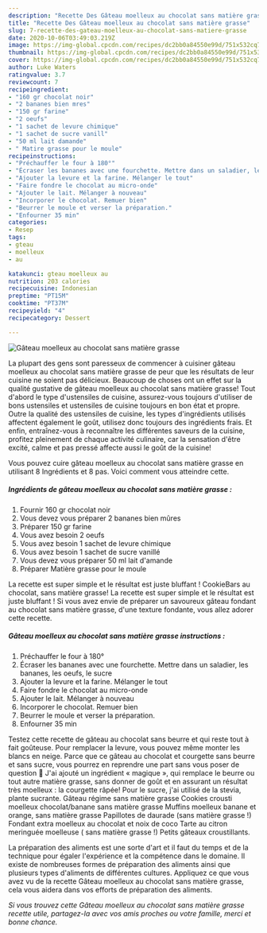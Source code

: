 ```yaml
---
description: "Recette Des Gâteau moelleux au chocolat sans matière grasse"
title: "Recette Des Gâteau moelleux au chocolat sans matière grasse"
slug: 7-recette-des-gateau-moelleux-au-chocolat-sans-matiere-grasse
date: 2020-10-06T03:49:03.219Z
image: https://img-global.cpcdn.com/recipes/dc2bb0a84550e99d/751x532cq70/gateau-moelleux-au-chocolat-sans-matiere-grasse-photo-principale-de-la-recette.jpg
thumbnail: https://img-global.cpcdn.com/recipes/dc2bb0a84550e99d/751x532cq70/gateau-moelleux-au-chocolat-sans-matiere-grasse-photo-principale-de-la-recette.jpg
cover: https://img-global.cpcdn.com/recipes/dc2bb0a84550e99d/751x532cq70/gateau-moelleux-au-chocolat-sans-matiere-grasse-photo-principale-de-la-recette.jpg
author: Luke Waters
ratingvalue: 3.7
reviewcount: 7
recipeingredient:
- "160 gr chocolat noir"
- "2 bananes bien mres"
- "150 gr farine"
- "2 oeufs"
- "1 sachet de levure chimique"
- "1 sachet de sucre vanill"
- "50 ml lait damande"
- " Matire grasse pour le moule"
recipeinstructions:
- "Préchauffer le four à 180°"
- "Écraser les bananes avec une fourchette. Mettre dans un saladier, les bananes, les oeufs, le sucre"
- "Ajouter la levure et la farine. Mélanger le tout"
- "Faire fondre le chocolat au micro-onde"
- "Ajouter le lait. Mélanger à nouveau"
- "Incorporer le chocolat. Remuer bien"
- "Beurrer le moule et verser la préparation."
- "Enfourner 35 min"
categories:
- Resep
tags:
- gteau
- moelleux
- au

katakunci: gteau moelleux au 
nutrition: 203 calories
recipecuisine: Indonesian
preptime: "PT15M"
cooktime: "PT37M"
recipeyield: "4"
recipecategory: Dessert

---
```



![Gâteau moelleux au chocolat sans matière grasse](https://img-global.cpcdn.com/recipes/dc2bb0a84550e99d/751x532cq70/gateau-moelleux-au-chocolat-sans-matiere-grasse-photo-principale-de-la-recette.jpg)

La plupart des gens sont paresseux de commencer à cuisiner gâteau moelleux au chocolat sans matière grasse de peur que les résultats de leur cuisine ne soient pas délicieux. Beaucoup de choses ont un effet sur la qualité gustative de gâteau moelleux au chocolat sans matière grasse! Tout d'abord le type d'ustensiles de cuisine, assurez-vous toujours d'utiliser de bons ustensiles et ustensiles de cuisine toujours en bon état et propre. Outre la qualité des ustensiles de cuisine, les types d'ingrédients utilisés affectent également le goût, utilisez donc toujours des ingrédients frais. Et enfin, entraînez-vous à reconnaître les différentes saveurs de la cuisine, profitez pleinement de chaque activité culinaire, car la sensation d'être excité, calme et pas pressé affecte aussi le goût de la cuisine!

<!--inarticleads1-->

Vous pouvez cuire gâteau moelleux au chocolat sans matière grasse en utilisant 8 Ingrédients et 8 pas. Voici comment vous atteindre cette.

##### Ingrédients de gâteau moelleux au chocolat sans matière grasse :

1. Fournir 160 gr chocolat noir
1. Vous devez vous préparer 2 bananes bien mûres
1. Préparer 150 gr farine
1. Vous avez besoin 2 oeufs
1. Vous avez besoin 1 sachet de levure chimique
1. Vous avez besoin 1 sachet de sucre vanillé
1. Vous devez vous préparer 50 ml lait d&#39;amande
1. Préparer  Matière grasse pour le moule


La recette est super simple et le résultat est juste bluffant ! CookieBars au chocolat, sans matière grasse! La recette est super simple et le résultat est juste bluffant ! Si vous avez envie de préparer un savoureux gâteau fondant au chocolat sans matière grasse, d&#39;une texture fondante, vous allez adorer cette recette. 

<!--inarticleads2-->

##### Gâteau moelleux au chocolat sans matière grasse instructions :

1. Préchauffer le four à 180°
1. Écraser les bananes avec une fourchette. Mettre dans un saladier, les bananes, les oeufs, le sucre
1. Ajouter la levure et la farine. Mélanger le tout
1. Faire fondre le chocolat au micro-onde
1. Ajouter le lait. Mélanger à nouveau
1. Incorporer le chocolat. Remuer bien
1. Beurrer le moule et verser la préparation.
1. Enfourner 35 min


Testez cette recette de gâteau au chocolat sans beurre et qui reste tout à fait goûteuse. Pour remplacer la levure, vous pouvez même monter les blancs en neige. Parce que ce gâteau au chocolat et courgette sans beurre et sans sucre, vous pourrez en reprendre une part sans vous poser de question 🙂 J&#39;ai ajouté un ingrédient « magique », qui remplace le beurre ou tout autre matière grasse, sans donner de goût et en assurant un résultat très moelleux : la courgette râpée! Pour le sucre, j&#39;ai utilisé de la stevia, plante sucrante. Gâteau régime sans matière grasse Cookies crousti moelleux chocolat/banane sans matière grasse Muffins moelleux banane et orange, sans matière grasse Papillotes de daurade (sans matière grasse !) Fondant extra moelleux au chocolat et noix de coco Tarte au citron meringuée moelleuse ( sans matière grasse !) Petits gâteaux croustillants. 

<!--inarticleads1-->

<p>
La préparation des aliments est une sorte d'art et il faut du temps et de la technique pour égaler l'expérience et la compétence dans le domaine. Il existe de nombreuses formes de préparation des aliments ainsi que plusieurs types d'aliments de différentes cultures. Appliquez ce que vous avez vu de la recette Gâteau moelleux au chocolat sans matière grasse, cela vous aidera dans vos efforts de préparation des aliments.
</p>

<p>
<i>Si vous trouvez cette Gâteau moelleux au chocolat sans matière grasse recette utile, partagez-la avec vos amis proches ou votre famille, merci et bonne chance.</i>
</p>

